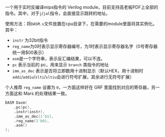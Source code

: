 一个用于实时反编译mips指令的 Verilog module，目前支持高老板PDF上全部的指令。其中，对于`j`/`jal`指令，会直接显示跳转的地址。

使用方法：将`DASM.v`文件放置在cpu目录下，在需要的module里面将其实例化。其中：
- `instr` 为32bit指令
- `reg_name`为0时表示显示寄存器编号，为1时表示显示寄存器名字（0号寄存器统一用$00表示）
- `asm`是一个字符串，表示反汇编结果，可以不连。
- `pc` 表示当前的 pc，用来显示 `branch` 类指令的地址
- `imm_as_dec` 表示是否将立即数用十进制显示（默认HEX，用十进制时`addi`/`addiu`/`slti`/`sltiu`会进行符号扩展，其余进行无符号扩展）

个人推荐 `reg_name` 设置为 `0`，一方面这样好在 GRF 里面找到对应的寄存器，另一方面这和 Mars 的处理结果一致。

```verilog
DASM Dasm(
    .pc(pc),
    .instr(instr),
    .imm_as_dec(1'b1),
    .reg_name(1'b0),
    .asm()
);
```
